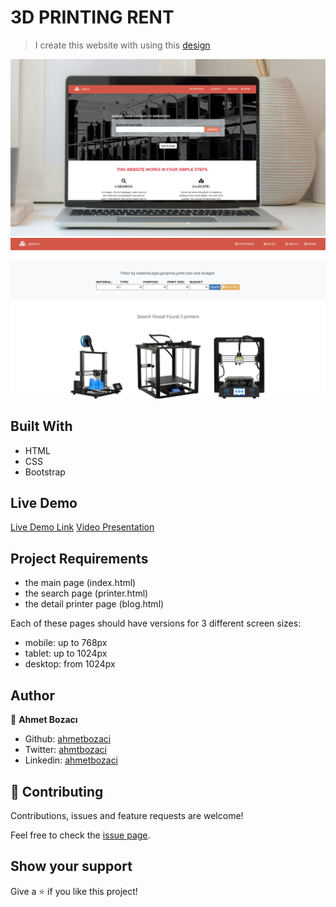 # 3D PRINTING RENT

> I create this website with using this [design](https://www.behance.net/gallery/25563385/PatashuleKE)

![screenshot](assets/images/screenshot.png)
![screenshot](assets/images/screenshot-2.png)
## Built With

- HTML
- CSS
- Bootstrap

## Live Demo

[Live Demo Link](https://ahmetbozaci.github.io/3D-Printer-Rent/)
[Video Presentation](https://www.loom.com/share/001ece445b254a46a5a6611e9a9d9b35)

## Project Requirements

- the main page (index.html)
- the search page (printer.html)
- the detail printer page (blog.html)

Each of these pages should have versions for 3 different screen sizes: 

- mobile: up to 768px
- tablet: up to 1024px
- desktop: from 1024px

## Author

👤 **Ahmet Bozacı**

- Github: [ahmetbozaci ](https://github.com/ahmetbozaci)
- Twitter: [ahmtbozaci](https://twitter.com/ahmtbozaci)
- Linkedin: [ahmetbozaci](https://www.linkedin.com/in/ahmetbozaci/)

## 🤝 Contributing

Contributions, issues and feature requests are welcome!

Feel free to check the  [issue page](../../issues).


## Show your support

Give a ⭐️ if you like this project!
